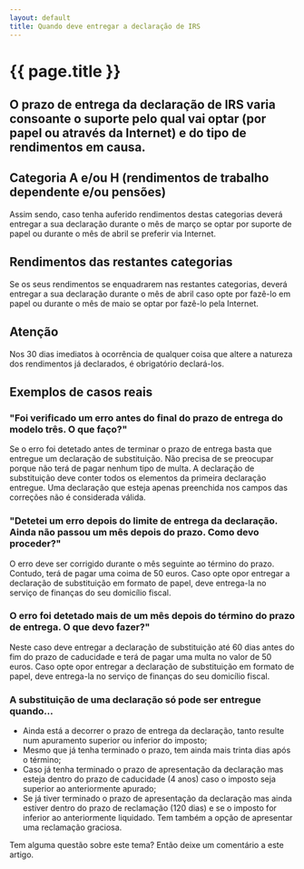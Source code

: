 ```yaml
---
layout: default
title: Quando deve entregar a declaração de IRS
---
```


#  {{ page.title }}

## O prazo de entrega da declaração de IRS varia consoante o suporte pelo qual vai optar (por papel ou através da Internet) e do tipo de rendimentos em causa.

## Categoria A e/ou H (rendimentos de trabalho dependente e/ou pensões)

Assim sendo, caso tenha auferido rendimentos destas categorias deverá entregar a sua declaração durante o mês de março se optar por suporte de papel ou durante o mês de abril se preferir via Internet.

## Rendimentos das restantes categorias

Se os seus rendimentos se enquadrarem nas restantes categorias, deverá entregar a sua declaração durante o mês de abril caso opte por fazê-lo em papel ou durante o mês de maio se optar por fazê-lo pela Internet.

## Atenção

Nos 30 dias imediatos à ocorrência de qualquer coisa que altere a natureza dos rendimentos já declarados, é obrigatório declará-los.

## Exemplos de casos reais

### "Foi verificado um erro antes do final do prazo de entrega do modelo três. O que faço?"

Se o erro foi detetado antes de terminar o prazo de entrega basta que entregue um declaração de substituição. Não precisa de se preocupar porque não terá de pagar nenhum tipo de multa. A declaração de substituição deve conter todos os elementos da primeira declaração entregue. Uma declaração que esteja apenas preenchida nos campos das correções não é considerada válida.

### "Detetei um erro depois do limite de entrega da declaração. Ainda não passou um mês depois do prazo. Como devo proceder?"

O erro deve ser corrigido durante o mês seguinte ao término do prazo. Contudo, terá de pagar uma coima de 50 euros. Caso opte opor entregar a declaração de substituição em formato de papel, deve entrega-la no serviço de finanças do seu domicílio fiscal.

### O erro foi detetado mais de um mês depois do término do prazo de entrega. O que devo fazer?"

Neste caso deve entregar a declaração de substituição até 60 dias antes do fim do prazo de caducidade e terá de pagar uma multa no valor de 50 euros. Caso opte opor entregar a declaração de substituição em formato de papel, deve entrega-la no serviço de finanças do seu domicílio fiscal.

### A substituição de uma declaração só pode ser entregue quando…

* Ainda está a decorrer o prazo de entrega da declaração, tanto resulte num apuramento superior ou inferior do imposto;
* Mesmo que já tenha terminado o prazo, tem ainda mais trinta dias após o término;
* Caso já tenha terminado o prazo de apresentação da declaração mas esteja dentro do prazo de caducidade (4 anos) caso o imposto seja superior ao anteriormente apurado;
* Se já tiver terminado o prazo de apresentação da declaração mas ainda estiver dentro do prazo de reclamação (120 dias) e se o imposto for inferior ao anteriormente liquidado. Tem também a opção de apresentar uma reclamação graciosa.

Tem alguma questão sobre este tema? Então deixe um comentário a este artigo.
